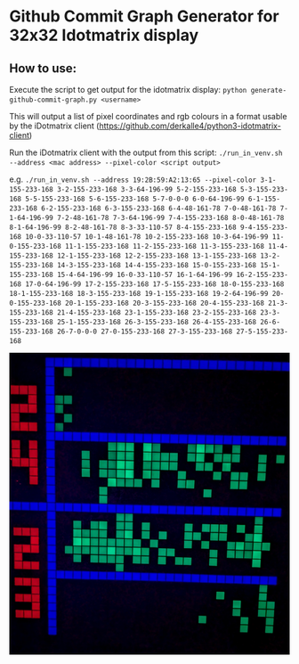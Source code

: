 
# Github Commit Graph Generator for 32x32 Idotmatrix display

## How to use:

Execute the script to get output for the idotmatrix display:
`python generate-github-commit-graph.py <username>`

This will output a list of pixel coordinates and rgb colours in a format usable by the iDotmatrix client (https://github.com/derkalle4/python3-idotmatrix-client)

Run the iDotmatrix client with the output from this script:
`./run_in_venv.sh --address <mac address> --pixel-color <script output>`

e.g.
`./run_in_venv.sh --address 19:2B:59:A2:13:65 --pixel-color 3-1-155-233-168 3-2-155-233-168 3-3-64-196-99 5-2-155-233-168 5-3-155-233-168 5-5-155-233-168 5-6-155-233-168 5-7-0-0-0 6-0-64-196-99 6-1-155-233-168 6-2-155-233-168 6-3-155-233-168 6-4-48-161-78 7-0-48-161-78 7-1-64-196-99 7-2-48-161-78 7-3-64-196-99 7-4-155-233-168 8-0-48-161-78 8-1-64-196-99 8-2-48-161-78 8-3-33-110-57 8-4-155-233-168 9-4-155-233-168 10-0-33-110-57 10-1-48-161-78 10-2-155-233-168 10-3-64-196-99 11-0-155-233-168 11-1-155-233-168 11-2-155-233-168 11-3-155-233-168 11-4-155-233-168 12-1-155-233-168 12-2-155-233-168 13-1-155-233-168 13-2-155-233-168 14-3-155-233-168 14-4-155-233-168 15-0-155-233-168 15-1-155-233-168 15-4-64-196-99 16-0-33-110-57 16-1-64-196-99 16-2-155-233-168 17-0-64-196-99 17-2-155-233-168 17-5-155-233-168 18-0-155-233-168 18-1-155-233-168 18-3-155-233-168 19-1-155-233-168 19-2-64-196-99 20-0-155-233-168 20-1-155-233-168 20-3-155-233-168 20-4-155-233-168 21-3-155-233-168 21-4-155-233-168 23-1-155-233-168 23-2-155-233-168 23-3-155-233-168 25-1-155-233-168 26-3-155-233-168 26-4-155-233-168 26-6-155-233-168 26-7-0-0-0 27-0-155-233-168 27-3-155-233-168 27-5-155-233-168`

![Example Commit Graph](commit-graph.jpg)
